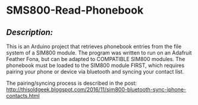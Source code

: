 # **SMS800-Read-Phonebook**
## *Description:*
This is an Arduino project that retrieves phonebook entries from the file system of a SIM800 module.
The program was written to run on an Adafruit Feather Fona, but can be adapted to COMPATIBLE SIM800 modules.
The phonebook must be loaded to the SIM800 module FIRST, which requires pairing your phone or device via 
bluetooth and syncing your contact list.

The pairing/syncing process is described in the post:
http://thisoldgeek.blogspot.com/2016/11/sim800-bluetooth-sync-iphone-contacts.html


